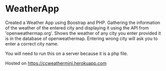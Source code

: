 # WeatherApp
Created a Weather App using Boostrap and PHP. 
Gathering the information of the weather of the entered city and displaying it using the API from 'openweathermap.org'.
Shows the weather of any city you enter provided it is in the database of openweathermap.
Entering wrong city will ask you to enter a correct city name.

You will need to run this on a server because it is a php file.

Hosted on https://ccweathermini.herokuapp.com
